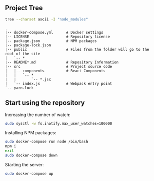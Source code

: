 ## Project Tree

```bash
tree --charset ascii -I "node_modules"
```

```
.
|-- docker-compose.yml      # Docker settings
|-- LICENSE                 # Repository license
|-- package.json            # NPM packages
|-- package-lock.json
|-- public                  # Files from the folder will go to the root of the site
|   `-- *
|-- README*.md              # Repository Information
|-- src                     # Project source code
|   |-- components          # React Components
|   |   `-- *
|   |       `-- *.jsx
|   `-- index.js            # Webpack entry point
`-- yarn.lock
```

## Start using the repository

Increasing the number of watch:

```bash
sudo sysctl -w fs.inotify.max_user_watches=100000
```

Installing NPM packages:

```bash
sudo docker-compose run node /bin/bash
npm i
exit
sudo docker-compose down
```

Starting the server:

```bash
sudo docker-compose up
```
